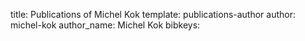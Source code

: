 title: Publications of Michel Kok
template: publications-author
author: michel-kok
author_name: Michel Kok
bibkeys: 